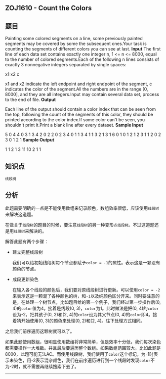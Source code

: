 ## ZOJ1610 - Count the Colors

## 题目

Painting some colored segments on a line, some previously painted segments may be covered by some the subsequent ones.Your task is counting the segments of different colors you can see at last.
**Input**
The first line of each data set contains exactly one integer n, 1 <= n <= 8000, equal to the number of colored segments.Each of the following n lines consists of exactly 3 nonnegative integers separated by single spaces:

x1 x2 c

x1 and x2 indicate the left endpoint and right endpoint of the segment, c indicates the color of the segment.All the numbers are in the range [0, 8000], and they are all integers.Input may contain several data set, process to the end of file.
**Output**

Each line of the output should contain a color index that can be seen from the top, following the count of the segments of this color, they should be printed according to the color index.If some color can't be seen, you shouldn't print it.Print a blank line after every dataset.
**Sample Input**

5
0 4 4
0 3 1
3 4 2
0 2 2
0 2 3
4
0 1 1
3 4 1
1 3 2
1 3 1
6
0 1 0
1 2 1
2 3 1
1 2 0
2 3 0
1 2 1
**Sample Output**

1 1
2 1
3 11 10 2
1 1



## 知识点

`线段树`



## 分析

此题需要明确的一点是不能使用数组来记录颜色，数组效率很低，应该使用`线段树`来解决这道题。

在做关于`线段树`的题目的时候，要注意`线段树`的另一种变形`点线段树`。不过这道题还是用`线段树`来解决的。

解答此题有两个步骤：

- 建立完整线段树

  我们可以给初始线段树每个节点都赋予`color = -1`的属性。表示这是一颗没有颜色的节点。

- 成段更新染色

  在输入各个线段的颜色后，我们要对原线段树进行更新。可以使用`color = -2`来表示这是一颗混了各种颜色的树，和`-1`以及纯颜色区分开来。同时要注意的是，在处理一个树节点，比如题目给的第一个例子，我们经过第一步操作后(0, 4)的`color`值为4。接着是线段(0, 3)，`color`为1。此时做法是把(0, 4)的`color`设为-2，把其孩子(0, 2)和(2, 4)的`color`设为其父节点(0, 4)的`color`即4。接着猜开始使用(0, 3)的颜色来处理(0, 2)和(2, 4)。往下处理方式相同。

之后我们前序遍历这颗树就可以了。

如果此题使用数组，很明显使用数组将非常简单，但是效率十分低，我们每次染色都需要操作一大堆数。并且最后要遍历整个数组。如果数组范围较大，比如此题是8000，此题可能无法AC。而使用线段树，我们使用了`color`这个标记，为-1时表示未染色，用-2表示混杂颜色，我们在前序遍历进行到一个线段时发现`color`不为-2时，就不需要再继续搜索下去了。



---

